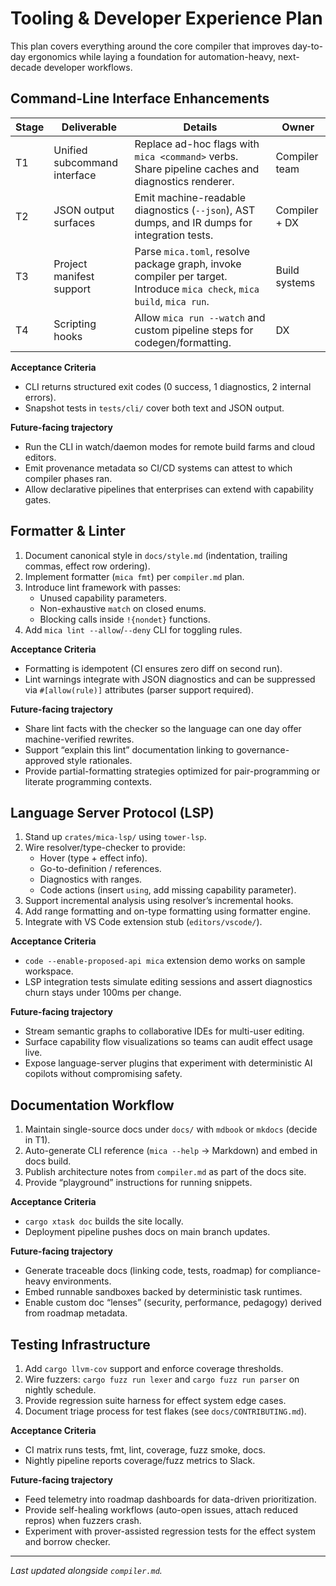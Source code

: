 # Tooling & Developer Experience Plan

This plan covers everything around the core compiler that improves day-to-day ergonomics while laying a foundation for
automation-heavy, next-decade developer workflows.

## Command-Line Interface Enhancements

| Stage | Deliverable | Details | Owner |
| --- | --- | --- | --- |
| T1 | Unified subcommand interface | Replace ad-hoc flags with `mica <command>` verbs. Share pipeline caches and diagnostics renderer. | Compiler team |
| T2 | JSON output surfaces | Emit machine-readable diagnostics (`--json`), AST dumps, and IR dumps for integration tests. | Compiler + DX |
| T3 | Project manifest support | Parse `mica.toml`, resolve package graph, invoke compiler per target. Introduce `mica check`, `mica build`, `mica run`. | Build systems |
| T4 | Scripting hooks | Allow `mica run --watch` and custom pipeline steps for codegen/formatting. | DX |

**Acceptance Criteria**
- CLI returns structured exit codes (0 success, 1 diagnostics, 2 internal errors).
- Snapshot tests in `tests/cli/` cover both text and JSON output.

**Future-facing trajectory**
- Run the CLI in watch/daemon modes for remote build farms and cloud editors.
- Emit provenance metadata so CI/CD systems can attest to which compiler phases ran.
- Allow declarative pipelines that enterprises can extend with capability gates.

## Formatter & Linter

1. Document canonical style in `docs/style.md` (indentation, trailing commas, effect row ordering).
2. Implement formatter (`mica fmt`) per `compiler.md` plan.
3. Introduce lint framework with passes:
   - Unused capability parameters.
   - Non-exhaustive `match` on closed enums.
   - Blocking calls inside `!{nondet}` functions.
4. Add `mica lint --allow`/`--deny` CLI for toggling rules.

**Acceptance Criteria**
- Formatting is idempotent (CI ensures zero diff on second run).
- Lint warnings integrate with JSON diagnostics and can be suppressed via `#[allow(rule)]` attributes (parser support required).

**Future-facing trajectory**
- Share lint facts with the checker so the language can one day offer machine-verified rewrites.
- Support “explain this lint” documentation linking to governance-approved style rationales.
- Provide partial-formatting strategies optimized for pair-programming or literate programming contexts.

## Language Server Protocol (LSP)

1. Stand up `crates/mica-lsp/` using `tower-lsp`.
2. Wire resolver/type-checker to provide:
   - Hover (type + effect info).
   - Go-to-definition / references.
   - Diagnostics with ranges.
   - Code actions (insert `using`, add missing capability parameter).
3. Support incremental analysis using resolver’s incremental hooks.
4. Add range formatting and on-type formatting using formatter engine.
5. Integrate with VS Code extension stub (`editors/vscode/`).

**Acceptance Criteria**
- `code --enable-proposed-api mica` extension demo works on sample workspace.
- LSP integration tests simulate editing sessions and assert diagnostics churn stays under 100ms per change.

**Future-facing trajectory**
- Stream semantic graphs to collaborative IDEs for multi-user editing.
- Surface capability flow visualizations so teams can audit effect usage live.
- Expose language-server plugins that experiment with deterministic AI copilots without compromising safety.

## Documentation Workflow

1. Maintain single-source docs under `docs/` with `mdbook` or `mkdocs` (decide in T1).
2. Auto-generate CLI reference (`mica --help` -> Markdown) and embed in docs build.
3. Publish architecture notes from `compiler.md` as part of the docs site.
4. Provide “playground” instructions for running snippets.

**Acceptance Criteria**
- `cargo xtask doc` builds the site locally.
- Deployment pipeline pushes docs on main branch updates.

**Future-facing trajectory**
- Generate traceable docs (linking code, tests, roadmap) for compliance-heavy environments.
- Embed runnable sandboxes backed by deterministic task runtimes.
- Enable custom doc “lenses” (security, performance, pedagogy) derived from roadmap metadata.

## Testing Infrastructure

1. Add `cargo llvm-cov` support and enforce coverage thresholds.
2. Wire fuzzers: `cargo fuzz run lexer` and `cargo fuzz run parser` on nightly schedule.
3. Provide regression suite harness for effect system edge cases.
4. Document triage process for test flakes (see `docs/CONTRIBUTING.md`).

**Acceptance Criteria**
- CI matrix runs tests, fmt, lint, coverage, fuzz smoke, docs.
- Nightly pipeline reports coverage/fuzz metrics to Slack.

**Future-facing trajectory**
- Feed telemetry into roadmap dashboards for data-driven prioritization.
- Provide self-healing workflows (auto-open issues, attach reduced repros) when fuzzers crash.
- Experiment with prover-assisted regression tests for the effect system and borrow checker.

---

_Last updated alongside `compiler.md`._
